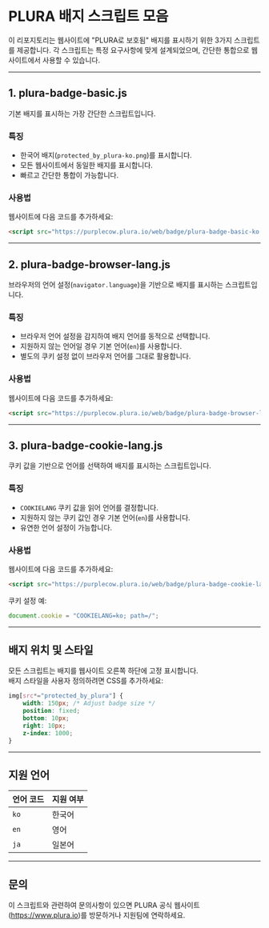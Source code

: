# PLURA 배지 스크립트 모음

이 리포지토리는 웹사이트에 "PLURA로 보호됨" 배지를 표시하기 위한 3가지 스크립트를 제공합니다. 각 스크립트는 특정 요구사항에 맞게 설계되었으며, 간단한 통합으로 웹사이트에서 사용할 수 있습니다.

---

## 1. **plura-badge-basic.js**
기본 배지를 표시하는 가장 간단한 스크립트입니다.

### **특징**
- 한국어 배지(`protected_by_plura-ko.png`)를 표시합니다.
- 모든 웹사이트에서 동일한 배지를 표시합니다.
- 빠르고 간단한 통합이 가능합니다.

### **사용법**
웹사이트에 다음 코드를 추가하세요:
```html
<script src="https://purplecow.plura.io/web/badge/plura-badge-basic-ko.js"></script>
```

---

## 2. **plura-badge-browser-lang.js**
브라우저의 언어 설정(`navigator.language`)을 기반으로 배지를 표시하는 스크립트입니다.

### **특징**
- 브라우저 언어 설정을 감지하여 배지 언어를 동적으로 선택합니다.
- 지원하지 않는 언어일 경우 기본 언어(`en`)를 사용합니다.
- 별도의 쿠키 설정 없이 브라우저 언어를 그대로 활용합니다.

### **사용법**
웹사이트에 다음 코드를 추가하세요:
```html
<script src="https://purplecow.plura.io/web/badge/plura-badge-browser-lang.js"></script>
```

---

## 3. **plura-badge-cookie-lang.js**
쿠키 값을 기반으로 언어를 선택하여 배지를 표시하는 스크립트입니다.

### **특징**
- `COOKIELANG` 쿠키 값을 읽어 언어를 결정합니다.
- 지원하지 않는 쿠키 값인 경우 기본 언어(`en`)를 사용합니다.
- 유연한 언어 설정이 가능합니다.

### **사용법**
웹사이트에 다음 코드를 추가하세요:
```html
<script src="https://purplecow.plura.io/web/badge/plura-badge-cookie-lang.js"></script>
```

쿠키 설정 예:
```javascript
document.cookie = "COOKIELANG=ko; path=/";
```

---

## **배지 위치 및 스타일**
모든 스크립트는 배지를 웹사이트 오른쪽 하단에 고정 표시합니다.  
배지 스타일을 사용자 정의하려면 CSS를 추가하세요:
```css
img[src*="protected_by_plura"] {
    width: 150px; /* Adjust badge size */
    position: fixed;
    bottom: 10px;
    right: 10px;
    z-index: 1000;
}
```

---

## **지원 언어**
| 언어 코드 | 지원 여부 |
|-----------|-----------|
| `ko`      | 한국어    |
| `en`      | 영어      |
| `ja`      | 일본어    |

---

## **문의**
이 스크립트와 관련하여 문의사항이 있으면 PLURA 공식 웹사이트(https://www.plura.io)를 방문하거나 지원팀에 연락하세요.
